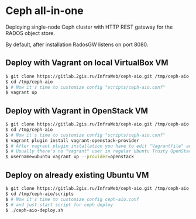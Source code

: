 # Ceph all-in-one

Deploying single-node Ceph cluster with HTTP REST gateway for the RADOS object store.

By default, after installation RadosGW listens on port 8080.

## Deploy with Vagrant on local VirtualBox VM

```bash
$ git clone https://gitlab.2gis.ru/InfraWeb/ceph-aio.git /tmp/ceph-aio
$ cd /tmp/ceph-aio
$ # Now it's time to customize config "scripts/ceph-aio.conf"
$ vagrant up
```

## Deploy with Vagrant in OpenStack VM

```bash
$ git clone https://gitlab.2gis.ru/InfraWeb/ceph-aio.git /tmp/ceph-aio
$ cd /tmp/ceph-aio
$ # Now it's time to customize config "scripts/ceph-aio.conf"
$ vagrant plugin install vagrant-openstack-provider
$ # After vagrant plugin installation you have to edit "Vagrantfile" and write correct OpenStack credentials, networks, image, flavor, etc.
$ # Usually there's no "vagrant" user in regular Ubuntu Trusty OpenStack image, so we'll use "ubuntu" user from Ubuntu cloud image
$ username=ubuntu vagrant up --provider=openstack
```

## Deploy on already existing Ubuntu VM

```bash
$ git clone https://gitlab.2gis.ru/InfraWeb/ceph-aio.git /tmp/ceph-aio
$ cd /tmp/ceph-aio/scripts
$ # Now it's time to customize config ceph-aio.conf
$ # and just start script for ceph deploy
$ ./ceph-aio-deploy.sh
```
